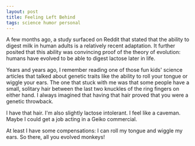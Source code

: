 ```yaml
---
layout: post
title: Feeling Left Behind
tags: science humor personal
---
```


A few months ago, a study surfaced on Reddit that stated that the ability to
digest milk in human adults is a relatively recent adaptation. It further
posited that this ability was convincing proof of the theory of evolution:
humans have evolved to be able to digest lactose later in life.

Years and years ago, I remember reading one of those fun kids' science
articles that talked about genetic traits like the ability to roll your
tongue or wiggle your ears. The one that stuck with me was that some people
have a small, solitary hair between the last two knuckles of the ring
fingers on either hand. I always imagined that having that hair proved that
you were a genetic throwback.

I have that hair. I'm also slightly lactose intolerant. I feel like a
caveman. Maybe I could get a job acting in a Geiko commercial.

At least I have some compensations: I can roll my tongue and wiggle my ears.
So there, all you evolved monkeys!
